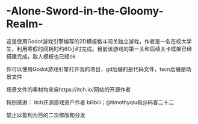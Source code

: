 # -Alone-Sword-in-the-Gloomy-Realm-
这是使用Godot游戏引擎编写的2D横板格斗闯关独立游戏，作者是一名在校大学生，利用寒假时间耗时约60小时完成。目前该游戏的第一关和后续关卡框架已经搭建完成，敌人模板也已经ok

你可以使用Godot游戏引擎打开我的项目，gd后缀的是代码文件，tscn后缀是场景文件

场景文件的素材均来自https://itch.io/网站的开源作者

特别感谢：
itch开源游戏资产作者
bilibili；@timothyqiu和@码客二十二

禁止以盈利为目的二次修改和分发
